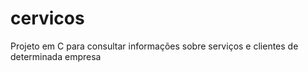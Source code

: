 # cervicos
Projeto em C para consultar informações sobre serviços e clientes de determinada empresa
